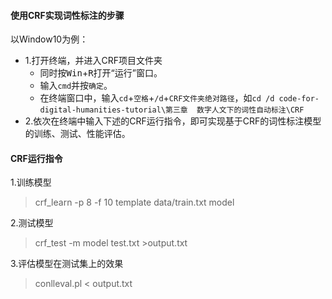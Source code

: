 #### 使用CRF实现词性标注的步骤
以Window10为例：
- 1.打开终端，并进入CRF项目文件夹
   - 同时按<kbd>Win</kbd>+<kbd>R</kbd>打开“运行”窗口。
   - 输入`cmd`并按`确定`。
   - 在终端窗口中，输入`cd`+`空格`+`/d`+`CRF文件夹绝对路径`，如`cd /d code-for-digital-humanities-tutorial\第三章  数字人文下的词性自动标注\CRF`
- 2.依次在终端中输入下述的CRF运行指令，即可实现基于CRF的词性标注模型的训练、测试、性能评估。

#### CRF运行指令

1.训练模型
> crf_learn -p 8 -f 10 template data/train.txt model 

2.测试模型
> crf_test -m model test.txt >output.txt

3.评估模型在测试集上的效果
> conlleval.pl < output.txt
